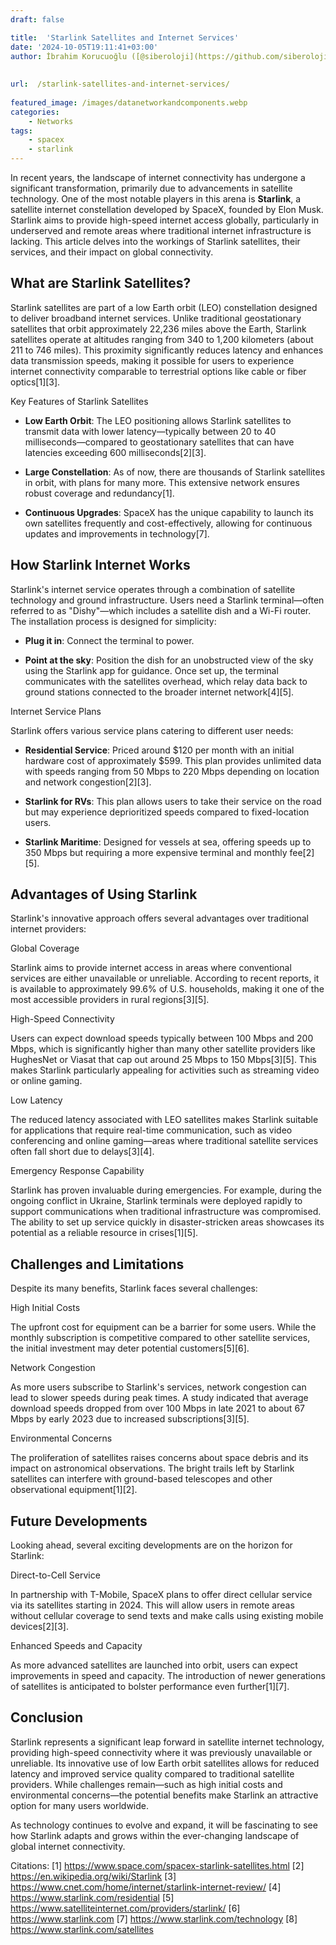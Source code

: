 ```yaml
---
draft: false

title:  'Starlink Satellites and Internet Services'
date: '2024-10-05T19:11:41+03:00'
author: İbrahim Korucuoğlu ([@siberoloji](https://github.com/siberoloji))
 
 
url:  /starlink-satellites-and-internet-services/
 
featured_image: /images/datanetworkandcomponents.webp
categories:
    - Networks
tags:
    - spacex
    - starlink
---
```



In recent years, the landscape of internet connectivity has undergone a significant transformation, primarily due to advancements in satellite technology. One of the most notable players in this arena is **Starlink**, a satellite internet constellation developed by SpaceX, founded by Elon Musk. Starlink aims to provide high-speed internet access globally, particularly in underserved and remote areas where traditional internet infrastructure is lacking. This article delves into the workings of Starlink satellites, their services, and their impact on global connectivity.



## What are Starlink Satellites?



Starlink satellites are part of a low Earth orbit (LEO) constellation designed to deliver broadband internet services. Unlike traditional geostationary satellites that orbit approximately 22,236 miles above the Earth, Starlink satellites operate at altitudes ranging from 340 to 1,200 kilometers (about 211 to 746 miles). This proximity significantly reduces latency and enhances data transmission speeds, making it possible for users to experience internet connectivity comparable to terrestrial options like cable or fiber optics[1][3].



Key Features of Starlink Satellites


* **Low Earth Orbit**: The LEO positioning allows Starlink satellites to transmit data with lower latency—typically between 20 to 40 milliseconds—compared to geostationary satellites that can have latencies exceeding 600 milliseconds[2][3].

* **Large Constellation**: As of now, there are thousands of Starlink satellites in orbit, with plans for many more. This extensive network ensures robust coverage and redundancy[1].

* **Continuous Upgrades**: SpaceX has the unique capability to launch its own satellites frequently and cost-effectively, allowing for continuous updates and improvements in technology[7].
## How Starlink Internet Works



Starlink's internet service operates through a combination of satellite technology and ground infrastructure. Users need a Starlink terminal—often referred to as "Dishy"—which includes a satellite dish and a Wi-Fi router. The installation process is designed for simplicity:


* **Plug it in**: Connect the terminal to power.

* **Point at the sky**: Position the dish for an unobstructed view of the sky using the Starlink app for guidance.
Once set up, the terminal communicates with the satellites overhead, which relay data back to ground stations connected to the broader internet network[4][5].



Internet Service Plans



Starlink offers various service plans catering to different user needs:


* **Residential Service**: Priced around $120 per month with an initial hardware cost of approximately $599. This plan provides unlimited data with speeds ranging from 50 Mbps to 220 Mbps depending on location and network congestion[2][3].

* **Starlink for RVs**: This plan allows users to take their service on the road but may experience deprioritized speeds compared to fixed-location users.

* **Starlink Maritime**: Designed for vessels at sea, offering speeds up to 350 Mbps but requiring a more expensive terminal and monthly fee[2][5].
## Advantages of Using Starlink



Starlink's innovative approach offers several advantages over traditional internet providers:



Global Coverage



Starlink aims to provide internet access in areas where conventional services are either unavailable or unreliable. According to recent reports, it is available to approximately 99.6% of U.S. households, making it one of the most accessible providers in rural regions[3][5].



High-Speed Connectivity



Users can expect download speeds typically between 100 Mbps and 200 Mbps, which is significantly higher than many other satellite providers like HughesNet or Viasat that cap out around 25 Mbps to 150 Mbps[3][5]. This makes Starlink particularly appealing for activities such as streaming video or online gaming.



Low Latency



The reduced latency associated with LEO satellites makes Starlink suitable for applications that require real-time communication, such as video conferencing and online gaming—areas where traditional satellite services often fall short due to delays[3][4].



Emergency Response Capability



Starlink has proven invaluable during emergencies. For example, during the ongoing conflict in Ukraine, Starlink terminals were deployed rapidly to support communications when traditional infrastructure was compromised. The ability to set up service quickly in disaster-stricken areas showcases its potential as a reliable resource in crises[1][5].



## Challenges and Limitations



Despite its many benefits, Starlink faces several challenges:



High Initial Costs



The upfront cost for equipment can be a barrier for some users. While the monthly subscription is competitive compared to other satellite services, the initial investment may deter potential customers[5][6].



Network Congestion



As more users subscribe to Starlink's services, network congestion can lead to slower speeds during peak times. A study indicated that average download speeds dropped from over 100 Mbps in late 2021 to about 67 Mbps by early 2023 due to increased subscriptions[3][5].



Environmental Concerns



The proliferation of satellites raises concerns about space debris and its impact on astronomical observations. The bright trails left by Starlink satellites can interfere with ground-based telescopes and other observational equipment[1][2].



## Future Developments



Looking ahead, several exciting developments are on the horizon for Starlink:



Direct-to-Cell Service



In partnership with T-Mobile, SpaceX plans to offer direct cellular service via its satellites starting in 2024. This will allow users in remote areas without cellular coverage to send texts and make calls using existing mobile devices[2][3].



Enhanced Speeds and Capacity



As more advanced satellites are launched into orbit, users can expect improvements in speed and capacity. The introduction of newer generations of satellites is anticipated to bolster performance even further[1][7].



## Conclusion



Starlink represents a significant leap forward in satellite internet technology, providing high-speed connectivity where it was previously unavailable or unreliable. Its innovative use of low Earth orbit satellites allows for reduced latency and improved service quality compared to traditional satellite providers. While challenges remain—such as high initial costs and environmental concerns—the potential benefits make Starlink an attractive option for many users worldwide.



As technology continues to evolve and expand, it will be fascinating to see how Starlink adapts and grows within the ever-changing landscape of global internet connectivity.



Citations: [1] https://www.space.com/spacex-starlink-satellites.html [2] https://en.wikipedia.org/wiki/Starlink [3] https://www.cnet.com/home/internet/starlink-internet-review/ [4] https://www.starlink.com/residential [5] https://www.satelliteinternet.com/providers/starlink/ [6] https://www.starlink.com [7] https://www.starlink.com/technology [8] https://www.starlink.com/satellites
